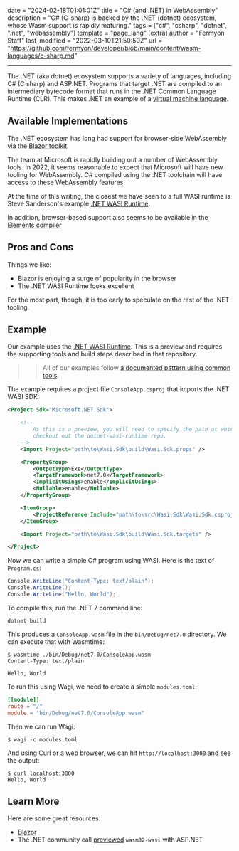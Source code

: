 date = "2024-02-18T01:01:01Z"
title = "C# (and .NET) in WebAssembly"
description = "C# (C-sharp) is backed by the .NET (dotnet) ecosystem, whose Wasm support is rapidly maturing."
tags = ["c#", "csharp", "dotnet", ".net", "webassembly"]
template = "page_lang"
[extra]
author = "Fermyon Staff"
last_modified = "2022-03-10T21:50:50Z"
url = "https://github.com/fermyon/developer/blob/main/content/wasm-languages/c-sharp.md"

---

The .NET (aka dotnet) ecosystem supports a variety of languages, including C# (C sharp) and ASP.NET. Programs that target .NET are compiled to an intermediary bytecode format that runs in the .NET Common Language Runtime (CLR). This makes .NET an example of a [virtual machine language](https://www.fermyon.com/blog/scripts-vs-compiled-wasm).

## Available Implementations

The .NET ecosystem has long had support for browser-side WebAssembly via the [Blazor toolkit](https://dotnet.microsoft.com/en-us/apps/aspnet/web-apps/blazor).

The team at Microsoft is rapidly building out a number of WebAssembly tools. In 2022, it seems reasonable to expect that Microsoft will have new tooling for WebAssembly. C# compiled using the .NET toolchain will have access to these WebAssembly features.

At the time of this writing, the closest we have seen to a full WASI runtime is Steve Sanderson's example [.NET WASI Runtime](https://github.com/SteveSandersonMS/dotnet-wasi-runtime).

In addition, browser-based support also seems to be available in the [Elements compiler](https://www.elementscompiler.com/elements/)

## Pros and Cons

Things we like:

- Blazor is enjoying a surge of popularity in the browser
- The .NET WASI Runtime looks excellent

For the most part, though, it is too early to speculate on the rest of the .NET tooling.

## Example

Our example uses the [.NET WASI Runtime](https://github.com/SteveSandersonMS/dotnet-wasi-runtime). This is a preview and requires the supporting tools and build steps described in that repository.

>> All of our examples follow [a documented pattern using common tools](/wasm-languages/about-examples).

The example requires a project file `ConsoleApp.csproj` that imports the .NET WASI SDK:

```xml
<Project Sdk="Microsoft.NET.Sdk">

    <!--
        As this is a preview, you will need to specify the path at which you
        checkout out the dotnet-wasi-runtime repo.
    -->
	<Import Project="path\to\Wasi.Sdk\build\Wasi.Sdk.props" />

	<PropertyGroup>
		<OutputType>Exe</OutputType>
		<TargetFramework>net7.0</TargetFramework>
		<ImplicitUsings>enable</ImplicitUsings>
		<Nullable>enable</Nullable>
	</PropertyGroup>

	<ItemGroup>
		<ProjectReference Include="path\to\src\Wasi.Sdk\Wasi.Sdk.csproj" ReferenceOutputAssembly="false" />
	</ItemGroup>

	<Import Project="path\to\Wasi.Sdk\build\Wasi.Sdk.targets" />

</Project>
```

Now we can write a simple C# program using WASI. Here is the text of `Program.cs`:

```csharp
Console.WriteLine("Content-Type: text/plain");
Console.WriteLine();
Console.WriteLine("Hello, World");
```

To compile this, run the .NET 7 command line:

```console
dotnet build
```

This produces a `ConsoleApp.wasm` file in the `bin/Debug/net7.0` directory. We can execute that with Wasmtime:

```
$ wasmtime ./bin/Debug/net7.0/ConsoleApp.wasm
Content-Type: text/plain

Hello, World
```

To run this using Wagi, we need to create a simple `modules.toml`:

```toml
[[module]]
route = "/"
module = "bin/Debug/net7.0/ConsoleApp.wasm"
```

Then we can run Wagi:

```console
$ wagi -c modules.toml
```

And using Curl or a web browser, we can hit `http://localhost:3000` and see the output:

```console
$ curl localhost:3000
Hello, World
```

## Learn More

Here are some great resources:

- [Blazor](https://dotnet.microsoft.com/en-us/apps/aspnet/web-apps/blazor)
- The .NET community call [previewed](https://www.youtube.com/watch?v=8gwSU3oaMV8&list=PLdo4fOcmZ0oX-DBuRG4u58ZTAJgBAeQ-t&t=3670s) `wasm32-wasi` with ASP.NET